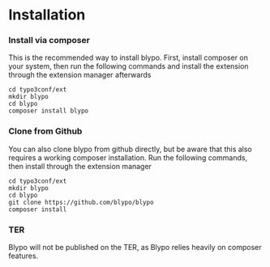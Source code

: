# Installation

### Install via composer
This is the recommended way to install blypo. First, install composer on your system, then run the following commands and install the extension through the extension manager afterwards

```shell
cd typo3conf/ext
mkdir blypo
cd blypo
composer install blypo
```
### Clone from Github
You can also clone blypo from github directly, but be aware that this also requires a working composer installation. Run the following commands, then install through the extension manager

```shell
cd typo3conf/ext
mkdir blypo
cd blypo
git clone https://github.com/blypo/blypo
composer install
```

### TER
Blypo will not be published on the TER, as Blypo relies heavily on composer features.

